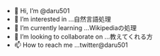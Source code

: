 - 👋 Hi, I’m @daru501
- 👀 I’m interested in ...自然言語処理
- 🌱 I’m currently learning ...Wikipediaの処理
- 💞️ I’m looking to collaborate on ...教えてくれる方
- 📫 How to reach me ...twitter@daru501

<!---
daru501/daru501 is a ✨ special ✨ repository because its `README.md` (this file) appears on your GitHub profile.
You can click the Preview link to take a look at your changes.
--->
